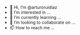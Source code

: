 - 👋 Hi, I’m @arturoruidiaz
- 👀 I’m interested in ...
- 🌱 I’m currently learning ...
- 💞️ I’m looking to collaborate on ...
- 📫 How to reach me ...

<!---
arturoruidiaz/arturoruidiaz is a ✨ special ✨ repository because its `README.md` (this file) appears on your GitHub profile.
You can click the Preview link to take a look at your changes.
--->
